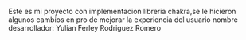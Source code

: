 Este es mi proyecto con implementacion libreria chakra,se le hicieron algunos cambios en pro de mejorar la experiencia del usuario
nombre desarrollador: Yulian Ferley Rodriguez Romero

